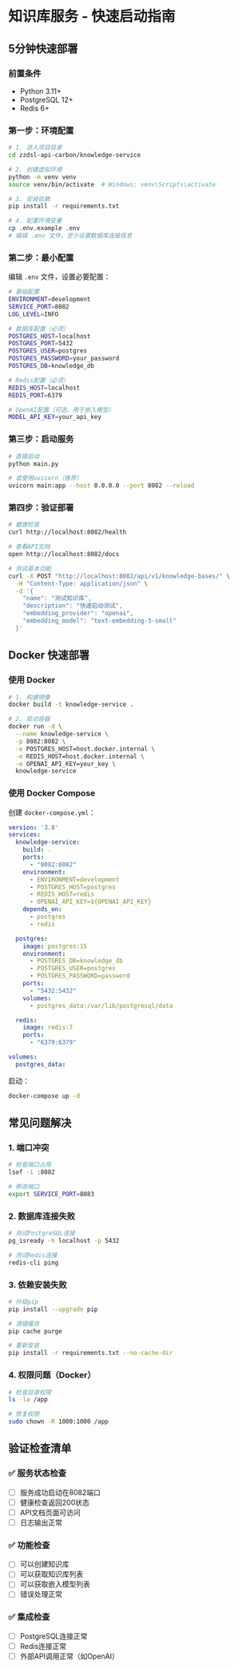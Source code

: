 # 知识库服务 - 快速启动指南

## 5分钟快速部署

### 前置条件
- Python 3.11+
- PostgreSQL 12+
- Redis 6+

### 第一步：环境配置

```bash
# 1. 进入项目目录
cd zzdsl-api-carbon/knowledge-service

# 2. 创建虚拟环境
python -m venv venv
source venv/bin/activate  # Windows: venv\Scripts\activate

# 3. 安装依赖
pip install -r requirements.txt

# 4. 配置环境变量
cp .env.example .env
# 编辑 .env 文件，至少设置数据库连接信息
```

### 第二步：最小配置

编辑 `.env` 文件，设置必要配置：

```bash
# 基础配置
ENVIRONMENT=development
SERVICE_PORT=8082
LOG_LEVEL=INFO

# 数据库配置（必须）
POSTGRES_HOST=localhost
POSTGRES_PORT=5432
POSTGRES_USER=postgres
POSTGRES_PASSWORD=your_password
POSTGRES_DB=knowledge_db

# Redis配置（必须）
REDIS_HOST=localhost
REDIS_PORT=6379

# OpenAI配置（可选，用于嵌入模型）
MODEL_API_KEY=your_api_key
```

### 第三步：启动服务

```bash
# 直接启动
python main.py

# 或使用uvicorn（推荐）
uvicorn main:app --host 0.0.0.0 --port 8082 --reload
```

### 第四步：验证部署

```bash
# 健康检查
curl http://localhost:8082/health

# 查看API文档
open http://localhost:8082/docs

# 测试基本功能
curl -X POST "http://localhost:8082/api/v1/knowledge-bases/" \
  -H "Content-Type: application/json" \
  -d '{
    "name": "测试知识库",
    "description": "快速启动测试",
    "embedding_provider": "openai",
    "embedding_model": "text-embedding-3-small"
  }'
```

## Docker 快速部署

### 使用 Docker

```bash
# 1. 构建镜像
docker build -t knowledge-service .

# 2. 启动容器
docker run -d \
  --name knowledge-service \
  -p 8082:8082 \
  -e POSTGRES_HOST=host.docker.internal \
  -e REDIS_HOST=host.docker.internal \
  -e OPENAI_API_KEY=your_key \
  knowledge-service
```

### 使用 Docker Compose

创建 `docker-compose.yml`：

```yaml
version: '3.8'
services:
  knowledge-service:
    build: .
    ports:
      - "8082:8082"
    environment:
      - ENVIRONMENT=development
      - POSTGRES_HOST=postgres
      - REDIS_HOST=redis
      - OPENAI_API_KEY=${OPENAI_API_KEY}
    depends_on:
      - postgres
      - redis

  postgres:
    image: postgres:15
    environment:
      - POSTGRES_DB=knowledge_db
      - POSTGRES_USER=postgres
      - POSTGRES_PASSWORD=password
    ports:
      - "5432:5432"
    volumes:
      - postgres_data:/var/lib/postgresql/data

  redis:
    image: redis:7
    ports:
      - "6379:6379"

volumes:
  postgres_data:
```

启动：
```bash
docker-compose up -d
```

## 常见问题解决

### 1. 端口冲突
```bash
# 检查端口占用
lsof -i :8082

# 修改端口
export SERVICE_PORT=8083
```

### 2. 数据库连接失败
```bash
# 测试PostgreSQL连接
pg_isready -h localhost -p 5432

# 测试Redis连接
redis-cli ping
```

### 3. 依赖安装失败
```bash
# 升级pip
pip install --upgrade pip

# 清理缓存
pip cache purge

# 重新安装
pip install -r requirements.txt --no-cache-dir
```

### 4. 权限问题（Docker）
```bash
# 检查目录权限
ls -la /app

# 修复权限
sudo chown -R 1000:1000 /app
```

## 验证检查清单

### ✅ 服务状态检查

- [ ] 服务成功启动在8082端口
- [ ] 健康检查返回200状态
- [ ] API文档页面可访问
- [ ] 日志输出正常

### ✅ 功能检查

- [ ] 可以创建知识库
- [ ] 可以获取知识库列表
- [ ] 可以获取嵌入模型列表
- [ ] 错误处理正常

### ✅ 集成检查

- [ ] PostgreSQL连接正常
- [ ] Redis连接正常
- [ ] 外部API调用正常（如OpenAI）
